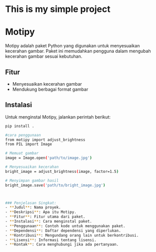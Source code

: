 # This is my simple project
# Motipy

Motipy adalah paket Python yang digunakan untuk menyesuaikan kecerahan gambar. Paket ini memudahkan pengguna dalam mengubah kecerahan gambar sesuai kebutuhan.

## Fitur

- Menyesuaikan kecerahan gambar
- Mendukung berbagai format gambar

## Instalasi

Untuk menginstal Motipy, jalankan perintah berikut:

```bash
pip install .

#cara penggunaan
from motipy import adjust_brightness
from PIL import Image

# Memuat gambar
image = Image.open('path/to/image.jpg')

# Menyesuaikan kecerahan
bright_image = adjust_brightness(image, factor=1.5)

# Menyimpan gambar hasil
bright_image.save('path/to/bright_image.jpg')



### Penjelasan Singkat:
- **Judul**: Nama proyek.
- **Deskripsi**: Apa itu Motipy.
- **Fitur**: Fitur utama dari paket.
- **Instalasi**: Cara menginstal paket.
- **Penggunaan**: Contoh kode untuk menggunakan paket.
- **Dependensi**: Daftar dependensi yang diperlukan.
- **Kontribusi**: Mengundang orang lain untuk berkontribusi.
- **Lisensi**: Informasi tentang lisensi.
- **Kontak**: Cara menghubungi jika ada pertanyaan.

